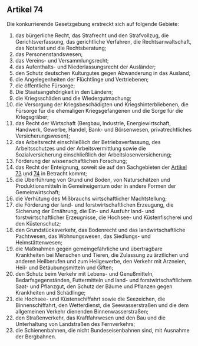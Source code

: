 ## Artikel 74

Die konkurrierende Gesetzgebung erstreckt sich auf folgende Gebiete:
1. das bürgerliche Recht, das Strafrecht und den Strafvollzug, die Gerichtsverfassung, das gerichtliche Verfahren, die Rechtsanwaltschaft, das Notariat und die Rechtsberatung;
2. das Personenstandswesen;
3. das Vereins- und Versammlungsrecht;
4. das Aufenthalts- und Niederlassungsrecht der Ausländer;
5. den Schutz deutschen Kulturgutes gegen Abwanderung in das Ausland;
6. die Angelegenheiten der Flüchtlinge und Vertriebenen;
7. die öffentliche Fürsorge;
8. Die Staatsangehörigkeit in den Ländern;
9. die Kriegsschäden und die Wiedergutmachung;
10. die Versorgung der Kriegsbeschädigten und Kriegshinterbliebenen, die Fürsorge für die ehemaligen Kriegsgefangenen und die Sorge für die Kriegsgräber;
11. das Recht der Wirtschaft (Bergbau, Industrie, Energiewirtschaft, Handwerk, Gewerbe, Handel, Bank- und Börsenwesen, privatrechtliches Versicherungswesen);
12. das Arbeitsrecht einschließlich der Betriebsverfassung, des Arbeitsschutzes und der Arbeitsvermittlung sowie die Sozialversicherung einschließlich der Arbeitslosenversicherung;
13. Förderung der wissenschaftlichen Forschung;
14. das Recht der Enteignung, soweit sie auf den Sachgebieten der [Artikel 73](#artikel-73) und [74](#artikel-74) in Betracht kommt;
15. die Überführung von Grund und Boden, von Naturschätzen und Produktionsmitteln in Gemeineigentum oder in andere Formen der Gemeinwirtschaft;
16. die Verhütung des Mißbrauchs wirtschaftlicher Machtstellung;
17. die Förderung der land- und forstwirtschaftlichen Erzeugung, die Sicherung der Ernährung, die Ein- und Ausfuhr land- und forstwirtschaftlicher Erzeugnisse, die Hochsee- und Küstenfischerei und den Küstenschutz;
18. den Grundstücksverkehr, das Bodenrecht und das landwirtschaftliche Pachtwesen, das Wohnungswesen, das Siedlungs- und Heimstättenwesen;
19. die Maßnahmen gegen gemeingefährliche und übertragbare Krankheiten bei Menschen und Tieren, die Zulassung zu ärztlichen und anderen Heilberufen und zum Heilgewerbe, den Verkehr mit Arzneien, Heil- und Betäubungsmitteln und Giften;
20. den Schutz beim Verkehr mit Lebens- und Genußmitteln, Bedarfsgegenständen, Futtermitteln und land- und forstwirtschaftlichem Saat- und Pflanzgut, den Schutz der Bäume und Pflanzen gegen Krankheiten und Schädlinge;
21. die Hochsee- und Küstenschiffahrt sowie die Seezeichen, die Binnenschiffahrt, den Wetterdienst, die Seewasserstraßen und die dem allgemeinen Verkehr dienenden Binnenwasserstraßen;
22. den Straßenverkehr, das Kraftfahrwesen und den Bau und die Unterhaltung von Landstraßen des Fernverkehrs;
23. die Schienenbahnen, die nicht Bundeseisenbahnen sind, mit Ausnahme der Bergbahnen.

